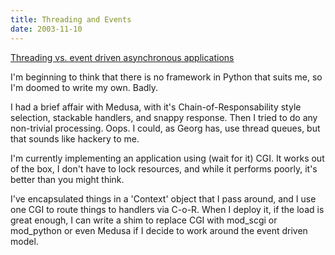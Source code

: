 ```yaml
---
title: Threading and Events
date: 2003-11-10
---
```


[Threading vs. event driven asynchronous applications][t]

[t]: http://pyds.muensterland.org/stories/21.html

I'm beginning to think that there is no framework in Python that suits me, so I'm doomed to write my own. Badly.

I had a brief affair with Medusa, with it's Chain-of-Responsability style selection, stackable handlers, and snappy response. Then I tried to do any non-trivial processing. Oops. I could, as Georg has, use thread queues, but that sounds like hackery to me.

I'm currently implementing an application using (wait for it) CGI. It works out of the box, I don't have to lock resources, and while it performs poorly, it's better than you might think.

I've encapsulated things in a 'Context' object that I pass around, and I use one CGI to route things to handlers via C-o-R. When I deploy it, if the load is great enough, I can write a shim to replace CGI with mod_scgi or mod_python or even Medusa if I decide to work around the event driven model.